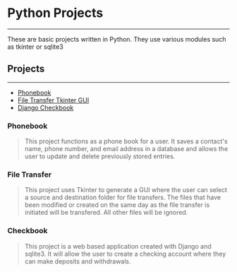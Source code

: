 # Python Projects
-----------------
 These are basic projects written in Python. They use various modules such as tkinter or sqlite3

## Projects
 ---
 - [Phonebook](https://github.com/DevSciCloan/Python-Projects/tree/main/project_phonebook)
 - [File Transfer Tkinter GUI](https://github.com/DevSciCloan/Python-Projects/blob/main/file_transfer.py)
- [Django Checkbook](https://github.com/DevSciCloan/Python-Projects/tree/main/Django_Checkbook_Project)


### Phonebook
 >This project functions as a phone book for a user. It saves a contact's name, phone number, and email address in a database and allows the user to update and delete previously stored entries.

### File Transfer
>This project uses Tkinter to generate a GUI where the user can select a source and destination folder for file transfers. The files that have been modified or created on the same day as the file transfer is initiated will be transfered. All other files will be ignored.

### Checkbook
>This project is a web based application created with Django and sqlite3. It will allow the user to create a checking account where they can make deposits and withdrawals.
